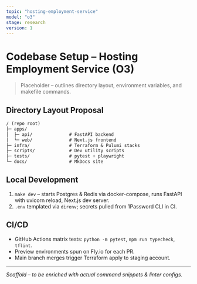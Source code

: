 ```yaml
---
topic: "hosting-employment-service"
model: "o3"
stage: research
version: 1
---
```


# Codebase Setup – Hosting Employment Service (O3)

> Placeholder – outlines directory layout, environment variables, and makefile commands.

## Directory Layout Proposal

```txt
/ (repo root)
├─ apps/
│  ├─ api/              # FastAPI backend
│  └─ web/              # Next.js frontend
├─ infra/               # Terraform & Pulumi stacks
├─ scripts/             # Dev utility scripts
├─ tests/               # pytest + playwright
└─ docs/                # MkDocs site
```

## Local Development

1. `make dev` – starts Postgres & Redis via docker-compose, runs FastAPI with uvicorn reload, Next.js dev server.
2. `.env` templated via `direnv`; secrets pulled from 1Password CLI in CI.

## CI/CD

* GitHub Actions matrix tests: `python -m pytest`, `npm run typecheck`, `tflint`.
* Preview environments spun on Fly.io for each PR.
* Main branch merges trigger Terraform apply to staging account.

---

*Scaffold – to be enriched with actual command snippets & linter configs.*